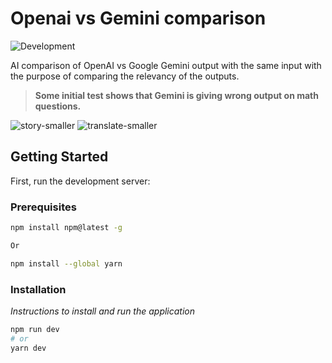 # Openai vs Gemini comparison

<img src="https://img.shields.io/badge/development-in_progress-orange" alt="Development"/>

AI comparison of OpenAI vs Google Gemini output with the same input with the purpose of comparing the relevancy of the outputs.
> **Some initial test shows that Gemini is giving wrong output on math questions.**

![story-smaller](https://github.com/SandraLum/openai-vs-gemini/assets/2909449/1313c259-99ff-4899-bfdd-da692902a1f0)
![translate-smaller](https://github.com/SandraLum/openai-vs-gemini/assets/2909449/2920c366-9ee8-4874-8686-f05cc8c4561c)


## Getting Started

First, run the development server:

### Prerequisites

```sh
npm install npm@latest -g

Or

npm install --global yarn
```

### Installation

_Instructions to install and run the application_

```bash
npm run dev
# or
yarn dev
```

